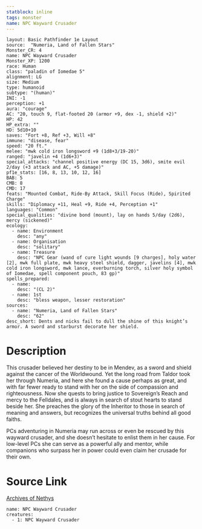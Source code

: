 ```yaml
---
statblock: inline
tags: monster
name: NPC Wayward Crusader
---
```

```statblock
layout: Basic Pathfinder 1e Layout
source:  "Numeria, Land of Fallen Stars"
Monster_CR: 4
name: NPC Wayward Crusader
Monster_XP: 1200
race: Human
class: "paladin of Iomedae 5"
alignment: LG
size: Medium
type: humanoid
subtype: "(human)"
INI: -1
perception: +1
aura: "courage"
AC: "20, touch 9, flat-footed 20 (armor +9, dex -1, shield +2)"
HP: 42
HP_extra: ""
HD: 5d10+10
saves: "Fort +8, Ref +3, Will +8"
immune: "disease, fear"
speed: "20 ft."
melee: "mwk cold iron longsword +9 (1d8+3/19-20)"
ranged: "javelin +4 (1d6+3)"
special_attacks: "channel positive energy (DC 15, 3d6), smite evil 2/day (+3 attack and AC, +5 damage)"
pf1e_stats: [16, 8, 13, 10, 12, 16]
BAB: 5
CMB: 8
CMD: 17
feats: "Mounted Combat, Ride-By Attack, Skill Focus (Ride), Spirited Charge"
skills: "Diplomacy +11, Heal +9, Ride +4, Perception +1"
languages: "Common"
special_qualities: "divine bond (mount), lay on hands 5/day (2d6), mercy (sickened)"
ecology:
  - name: Environment
    desc: "any"
  - name: Organisation
    desc: "solitary"
  - name: Treasure
    desc: "NPC Gear (wand of cure light wounds [9 charges], holy water [2], mwk full plate, mwk heavy steel shield, dagger, javelins [4], mwk cold iron longsword, mwk lance, everburning torch, silver holy symbol of Iomedae, spell component pouch, 83 gp)"
spells_prepared:
  - name:
    desc: "(CL 2)"
  - name: 1st
    desc: "bless weapon, lesser restoration"
sources:
  - name: "Numeria, Land of Fallen Stars"
    desc: "62"
desc_short: Dents and nicks fail to dull the shine of this knight’s armor. A sword and starburst decorate her shield.
```
# Description
This crusader believed her destiny to be in Mendev, as a sword and shield against the cancer of the Worldwound. Yet the long road from Taldor took her through Numeria, and here she found a cause perhaps as great, and with far fewer ready to stand with her on the side of compassion and righteousness. Now she quests to bring justice to Sovereign’s Reach and mercy to the Felldales, and is always in search of stout hearts to stand beside her. She preaches the glory of the Inheritor to those in search of meaning and answers, but recognizes the universal truths behind all good faiths.

PCs adventuring in Numeria may run across or even be rescued by this wayward crusader, and she doesn’t hesitate to enlist them in her cause. For low-level PCs she can serve as a powerful ally and mentor, while companions who surpass her in power could even claim her crusade for their own.
# Source Link
[Archives of Nethys](https://aonprd.com/NPCDisplay.aspx?ItemName=Wayward%20Crusader)
```encounter-table
name: NPC Wayward Crusader
creatures:
  - 1: NPC Wayward Crusader
```
